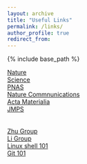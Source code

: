 ```yaml
---
layout: archive
title: "Useful Links"
permalink: /links/
author_profile: true
redirect_from: 
---
```


{% include base_path %}

<a href="https://www.nature.com/" target="_blank">Nature</a><br>
<a href="https://www.science.org/" target="_blank">Science</a><br>
<a href="https://www.pnas.org" target="_blank">PNAS</a><br>
<a href="https://www.nature.com/ncomms" target="_blank">Nature Commnunications</a><br>
<a href="https://www.sciencedirect.com/journal/acta-materialia" target="_blank">Acta Materialia</a><br>
<a href="https://www.sciencedirect.com/journal/journal-of-the-mechanics-and-physics-of-solids" target="_blank">JMPS</a><br>
<br><br>
<a href="http://www.zhugroup.gatech.edu/" target="_blank">Zhu Group</a><br>
<a href="http://li.mit.edu/" target="_blank">Li Group</a><br>
<a href="https://missing.csail.mit.edu/" target="_blank">Linux shell 101</a><br>
<a href="https://www.runoob.com/git/git-tutorial.html/" target="_blank">Git 101</a><br>
